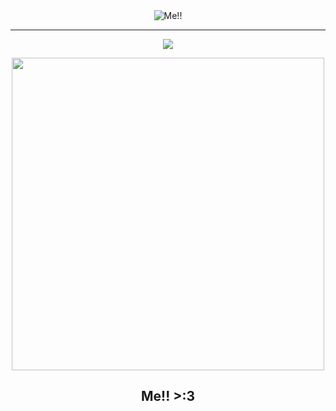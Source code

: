 <div align="center">

<img src="https://see.fontimg.com/api/rf5/n6B4/NWEwY2JjZTI3M2VmNGUyODliNzZhYTM4ODQ0OWE2ODYudHRm/QC4ga2FpdG8h/starborn.png?r=fs&h=81&w=1250&fg=FFFFFF&bg=353D4B&tb=1&s=65" alt="Me!!">

---

 ![](https://komarev.com/ghpvc/?username=2RedStainz&style=plastic&color=624cb2&label=ik+u+saw+this!)
 
<img src="https://i.pinimg.com/736x/0f/d0/11/0fd011fcfc681120c4c2846fc9f59f06.jpg" alt=" " hight=500 width=500>

Me!! >:3
---

</div>
